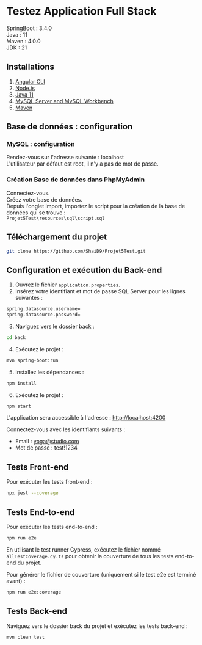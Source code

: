 # Testez Application Full Stack

SpringBoot : 3.4.0  
Java : 11  
Maven : 4.0.0  
JDK : 21  

## Installations

1. [Angular CLI](https://angular.io/cli)
2. [Node.js](https://nodejs.org/)
3. [Java 11](https://www.oracle.com/java/technologies/javase-jdk11-downloads.html)
4. [MySQL Server and MySQL Workbench](https://dev.mysql.com/downloads/)
5. [Maven](https://maven.apache.org/)

## Base de données : configuration

### MySQL : configuration

Rendez-vous sur l'adresse suivante : localhost  
L'utilisateur par défaut est root, il n'y a pas de mot de passe.

### Création Base de données dans PhpMyAdmin

Connectez-vous.  
Créez votre base de données.  
Depuis l'onglet import, importez le script pour la création de la base de données qui se trouve :  
`Projet5Test\resources\sql\script.sql`

## Téléchargement du projet

```sh
git clone https://github.com/ShaiD9/Projet5Test.git
```

## Configuration et exécution du Back-end

1. Ouvrez le fichier `application.properties`.
2. Insérez votre identifiant et mot de passe SQL Server pour les lignes suivantes :
```sh
spring.datasource.username=
spring.datasource.password=
```
3. Naviguez vers le dossier back :
```sh
cd back
```
4. Exécutez le projet :
```sh
mvn spring-boot:run
```
5. Installez les dépendances :
```sh
npm install
```
6. Exécutez le projet :
```sh
npm start
```

L'application sera accessible à l'adresse : [http://localhost:4200](http://localhost:4200)

Connectez-vous avec les identifiants suivants :

- Email : yoga@studio.com
- Mot de passe : test!1234

## Tests Front-end

Pour exécuter les tests front-end :
```sh
npx jest --coverage
```

## Tests End-to-end

Pour exécuter les tests end-to-end :
```sh
npm run e2e
```
En utilisant le test runner Cypress, exécutez le fichier nommé `allTestCoverage.cy.ts` pour obtenir la couverture de tous les tests end-to-end du projet.

Pour générer le fichier de couverture (uniquement si le test e2e est terminé avant) :
```sh
npm run e2e:coverage
```

## Tests Back-end

Naviguez vers le dossier back du projet et exécutez les tests back-end :
```sh
mvn clean test
```